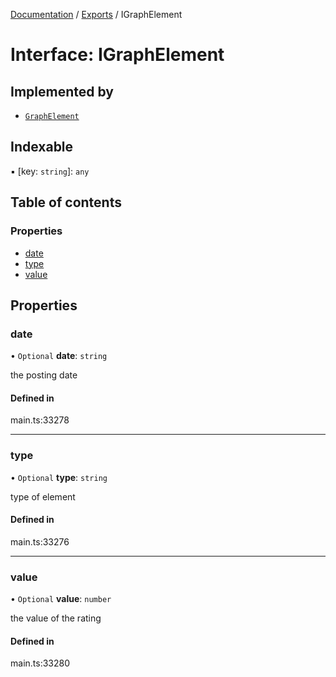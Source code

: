[Documentation](../README.md) / [Exports](../modules.md) / IGraphElement

# Interface: IGraphElement

## Implemented by

- [`GraphElement`](../classes/GraphElement.md)

## Indexable

▪ [key: `string`]: `any`

## Table of contents

### Properties

- [date](IGraphElement.md#date)
- [type](IGraphElement.md#type)
- [value](IGraphElement.md#value)

## Properties

### date

• `Optional` **date**: `string`

the posting date

#### Defined in

main.ts:33278

___

### type

• `Optional` **type**: `string`

type of element

#### Defined in

main.ts:33276

___

### value

• `Optional` **value**: `number`

the value of the rating

#### Defined in

main.ts:33280
